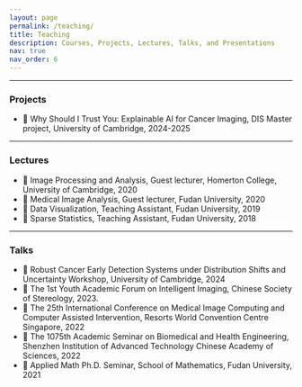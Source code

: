 ```yaml
---
layout: page
permalink: /teaching/
title: Teaching
description: Courses, Projects, Lectures, Talks, and Presentations
nav: true
nav_order: 6
---
```


---

### Projects

- &#128640; Why Should I Trust You: Explainable AI for Cancer Imaging, DIS Master project, University of Cambridge, 2024-2025

---

### Lectures

- &#128214; Image Processing and Analysis, Guest lecturer, Homerton College, University of Cambridge, 2020
- &#128214; Medical Image Analysis, Guest lecturer, Fudan University, 2020
- &#128214; Data Visualization, Teaching Assistant, Fudan University, 2019
- &#128214; Sparse Statistics, Teaching Assistant, Fudan University, 2018

---

### Talks

- &#128142; Robust Cancer Early Detection Systems under Distribution Shifts and Uncertainty Workshop, University of Cambridge, 2024
- &#128142; The 1st Youth Academic Forum on Intelligent Imaging, Chinese Society of Stereology, 2023.
- &#128142; The 25th International Conference on Medical Image Computing and Computer Assisted Intervention, Resorts World Convention Centre Singapore, 2022
- &#128142; The 1075th Academic Seminar on Biomedical and Health Engineering, Shenzhen Institution of Advanced Technology Chinese Academy of Sciences, 2022
- &#128142; Applied Math Ph.D. Seminar, School of Mathematics, Fudan University, 2021

